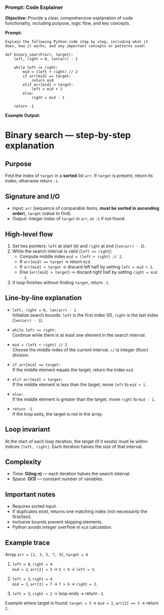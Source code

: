 ### **Prompt: Code Explainer**

**Objective:** Provide a clear, comprehensive explanation of code functionality, including purpose, logic flow, and key concepts.

**Prompt:**
```
Explain the following Python code step by step, including what it does, how it works, and any important concepts or patterns used:

def binary_search(arr, target):
    left, right = 0, len(arr) - 1
    
    while left <= right:
        mid = (left + right) // 2
        if arr[mid] == target:
            return mid
        elif arr[mid] < target:
            left = mid + 1
        else:
            right = mid - 1
    
    return -1
```

**Example Output:**
# Binary search — step-by-step explanation

## Purpose
Find the index of `target` in a **sorted** list `arr`. If `target` is present, return its index; otherwise return `-1`.

## Signature and I/O
- Input: `arr` (sequence of comparable items, **must be sorted in ascending order**), `target` (value to find).  
- Output: integer index of `target` in `arr`, or `-1` if not found.

## High-level flow
1. Set two pointers: `left` at start (`0`) and `right` at end (`len(arr) - 1`).
2. While the search interval is valid (`left <= right`):
   - Compute middle index `mid = (left + right) // 2`.
   - If `arr[mid] == target` → return `mid`.
   - If `arr[mid] < target` → discard left half by setting `left = mid + 1`.
   - Else (`arr[mid] > target`) → discard right half by setting `right = mid - 1`.
3. If loop finishes without finding `target`, return `-1`.

## Line-by-line explanation
- `left, right = 0, len(arr) - 1`  
  Initialize search bounds: `left` is the first index (0), `right` is the last index (`len(arr) - 1`).

- `while left <= right:`  
  Continue while there is at least one element in the search interval.

- `mid = (left + right) // 2`  
  Choose the middle index of the current interval. `//` is integer (floor) division.

- `if arr[mid] == target:`  
  If the middle element equals the target, return the index `mid`.

- `elif arr[mid] < target:`  
  If the middle element is less than the target, move `left` to `mid + 1`.

- `else:`  
  If the middle element is greater than the target, move `right` to `mid - 1`.

- `return -1`  
  If the loop exits, the target is not in the array.

## Loop invariant
At the start of each loop iteration, the target (if it exists) must lie within indices `[left, right]`. Each iteration halves the size of that interval.

## Complexity
- Time: **O(log n)** — each iteration halves the search interval.  
- Space: **O(1)** — constant number of variables.

## Important notes
- Requires sorted input.  
- If duplicates exist, returns one matching index (not necessarily the first/last).  
- Inclusive bounds prevent skipping elements.  
- Python avoids integer overflow in `mid` calculation.

## Example trace
Array `arr = [1, 3, 5, 7, 9]`, `target = 6`

1. `left = 0`, `right = 4`  
   `mid = 2`, `arr[2] = 5` → `5 < 6` → `left = 3`.

2. `left = 3`, `right = 4`  
   `mid = 3`, `arr[3] = 7` → `7 > 6` → `right = 2`.

3. `left = 3`, `right = 2` → loop ends → return `-1`.

Example where target is found: `target = 5` → `mid = 2`, `arr[2] == 5` → return `2`.